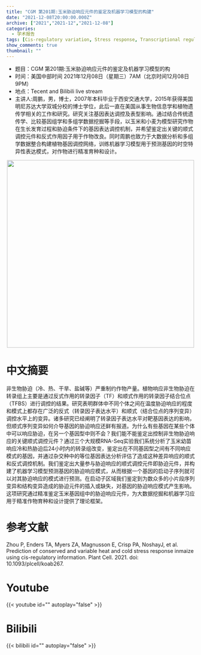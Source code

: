 ```yaml
---
title: "CGM 第201期:玉米胁迫响应元件的鉴定及机器学习模型的构建"
date: "2021-12-08T20:00:00.000Z"
archive: ["2021","2021-12","2021-12-08"]
categories:
  - 学术报告
tags: [Cis-regulatory variation, Stress response, Transcriptional regulation,Transcription factor binding site (TFBS), Maize]
show_comments: true
thumbnail: ""
---
```


- 题目：CGM 第201期:玉米胁迫响应元件的鉴定及机器学习模型的构
- 时间：美国中部时间 2021年12月08日（星期三）7AM（北京时间12月08日9PM）
- 地点：Tecent and Bilibili live stream
- 主讲人:周鹏，男，博士，2007年本科毕业于西安交通大学，2015年获得美国明尼苏达大学双城分校的博士学位，此后一直在美国从事生物信息学和植物遗传学相关的工作和研究。研究关注基因表达调控及表型影响。通过结合传统遗传学、比较基因组学和多组学数据挖掘等手段，以玉米和小麦为模型研究作物在生长发育过程和胁迫条件下的基因表达调控机制，并希望鉴定出关键的顺式调控元件和反式作用因子用于作物改良。同时周鹏也致力于大数据分析和多组学数据整合构建植物基因调控网络，训练机器学习模型用于预测基因的时空特异性表达模式，对作物进行精准育种和设计。

<div align="center">
<img src="https://s2.loli.net/2021/12/26/hH6aM1oZUEgORql.png" height=500>
</div>

# 中文摘要
非生物胁迫（冷、热、干旱、盐碱等）严重制约作物产量。植物响应非生物胁迫在转录组上主要是通过反式作用的转录因子（TF）和顺式作用的转录因子结合位点（TFBS）进行调控的结果。研究表明群体中不同个体之间在温度胁迫响应的程度和模式上都存在广泛的反式（转录因子表达水平）和顺式（结合位点的序列变异）调控水平上的变异。诸多研究已经阐明了转录因子表达水平对靶基因表达的影响，但顺式序列变异如何介导基因的胁迫响应还鲜有报道。为什么有些基因在某些个体中可以响应胁迫，在另一个基因型中则不会？我们能不能鉴定出控制非生物胁迫响应的关键顺式调控元件？通过三个大规模RNA-Seq实验我们系统分析了玉米幼苗响应冷和热胁迫后24小时内的转录组改变，鉴定出在不同基因型之间有不同响应模式的基因，并通过杂交种中的等位基因表达分析评估了造成这种差异响应的顺式和反式调控机制。我们鉴定出大量参与胁迫响应的顺式调控元件即胁迫元件，并构建了机器学习模型预测基因的胁迫响应模式，从而根据一个基因的启动子序列就可以对其胁迫响应的模式进行预测。在启动子区域我们鉴定到为数众多的小片段序列变异和结构变异造成的胁迫元件的插入或缺失，对基因的胁迫响应模式产生影响。这项研究通过精准鉴定玉米基因组中的胁迫响应元件，为大数据挖掘和机器学习应用于精准作物育种和设计提供了理论框架。

# 参考文献
Zhou P, Enders TA, Myers ZA, Magnusson E, Crisp PA, NoshayJ, et al. Prediction of conserved and variable heat and cold stress response inmaize using cis-regulatory information. Plant Cell. 2021. doi: 10.1093/plcell/koab267.

# Youtube

{{< youtube id="" autoplay="false" >}}

# Bilibili

{{< bilibili id="" autoplay="false" >}}

